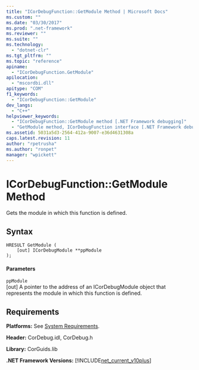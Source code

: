 ```yaml
---
title: "ICorDebugFunction::GetModule Method | Microsoft Docs"
ms.custom: ""
ms.date: "03/30/2017"
ms.prod: ".net-framework"
ms.reviewer: ""
ms.suite: ""
ms.technology: 
  - "dotnet-clr"
ms.tgt_pltfrm: ""
ms.topic: "reference"
apiname: 
  - "ICorDebugFunction.GetModule"
apilocation: 
  - "mscordbi.dll"
apitype: "COM"
f1_keywords: 
  - "ICorDebugFunction::GetModule"
dev_langs: 
  - "C++"
helpviewer_keywords: 
  - "ICorDebugFunction::GetModule method [.NET Framework debugging]"
  - "GetModule method, ICorDebugFunction interface [.NET Framework debugging]"
ms.assetid: 5031a5d3-2564-412a-9007-e36d4631308a
caps.latest.revision: 11
author: "rpetrusha"
ms.author: "ronpet"
manager: "wpickett"
---
```

# ICorDebugFunction::GetModule Method
Gets the module in which this function is defined.  
  
## Syntax  
  
```  
HRESULT GetModule (  
    [out] ICorDebugModule **ppModule  
);  
```  
  
#### Parameters  
 `ppModule`  
 [out] A pointer to the address of an ICorDebugModule object that represents the module in which this function is defined.  
  
## Requirements  
 **Platforms:** See [System Requirements](../../../../docs/framework/get-started/system-requirements.md).  
  
 **Header:** CorDebug.idl, CorDebug.h  
  
 **Library:** CorGuids.lib  
  
 **.NET Framework Versions:** [!INCLUDE[net_current_v10plus](../../../../includes/net-current-v10plus-md.md)]